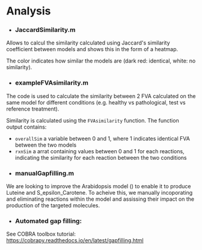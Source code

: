 # Analysis 

* ### JaccardSimilarity.m

Allows to calcul the similarity calculated using Jaccard's similarity coefficient between models and shows this in the form of a heatmap. 

The color indicates how similar the models are (dark red: identical, white: no similarity).

* ### exampleFVAsimilarity.m

The code is used to calculate the similarity between 2 FVA calculated on the same model for different conditions (e.g. healthy vs pathological, test vs reference treatment). 

Similarity is calculated using the `FVAsimilarity` function. The function output contains: 
- `overallSim` a variable between 0 and 1, where 1 indicates identical FVA between the two models
- `rxnSim` a arrat containing values between 0 and 1 for each reactions, indicating the similarity for each reaction between the two conditions 

* ### manualGapfilling.m 

We are looking to improve the Arabidopsis model () to enable it to produce Luteine and S_epsilon_Carotene. To acheive this, we manually incoporating and eliminating reactions within the model and assissing their impact on the production of the targeted molecules. 

* ### Automated gap filling:

See COBRA toolbox tutorial:
https://cobrapy.readthedocs.io/en/latest/gapfilling.html
